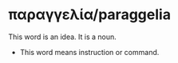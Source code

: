 # παραγγελία/paraggelia
This word is an idea. It is a noun.
* This word means instruction or command.
